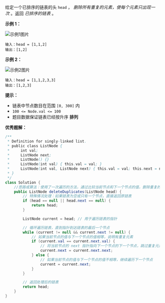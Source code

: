 给定一个已排序的链表的头 `head` ， *删除所有重复的元素，使每个元素只出现一次* 。返回 *已排序的链表* 。

**示例 1：**

![示例1图片](https://assets.leetcode.com/uploads/2021/01/04/list1.jpg)

```
输入：head = [1,1,2]
输出：[1,2]

```

**示例 2：**

![示例2图片](https://assets.leetcode.com/uploads/2021/01/04/list2.jpg)

```
输入：head = [1,1,2,3,3]
输出：[1,2,3]

```

**提示：**

- 链表中节点数目在范围 `[0, 300]` 内
- `100 <= Node.val <= 100`
- 题目数据保证链表已经按升序 **排列**

**优秀题解：**

```java
/**
 * Definition for singly-linked list.
 * public class ListNode {
 *     int val;
 *     ListNode next;
 *     ListNode() {}
 *     ListNode(int val) { this.val = val; }
 *     ListNode(int val, ListNode next) { this.val = val; this.next = next; }
 * }
 */
class Solution {
	//思路或算法：使用了一次遍历的方法，通过比较当前节点和下一个节点的值，删除重复的节点，保留唯一的节点。
	public ListNode deleteDuplicates(ListNode head) {
		// 特殊情况处理：如果链表为空或只有一个节点，直接返回原链表
		if (head == null || head.next == null) {
			return head;
		}

		ListNode current = head; // 用于遍历链表的指针

		// 循环遍历链表，直到指针到达链表的最后一个节点
		while (current != null && current.next != null) {
			// 如果当前节点的值与下一个节点的值相等，说明有重复元素
			if (current.val == current.next.val) {
				// 将当前节点的 next 指针指向下一个节点的下一个节点，跳过重复元素
				current.next = current.next.next;
			} else {
				// 如果当前节点的值与下一个节点的值不相等，继续遍历下一个节点
				current = current.next;
			}
		}

		// 返回处理后的链表
		return head;
	}
}
```